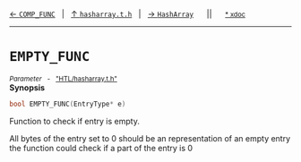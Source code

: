 [&#8592; `COMP_FUNC`](HTL--hasharray--comp_func.md)&nbsp;&nbsp;&nbsp;|&nbsp;&nbsp;&nbsp;[&#8593; `hasharray.t.h`](HTL--hasharray.md)&nbsp;&nbsp;&nbsp;|&nbsp;&nbsp;&nbsp;[&#8594; `HashArray`](HTL--hasharray--hasharray.md)&nbsp;&nbsp;&nbsp;&nbsp;&nbsp;&nbsp;||&nbsp;&nbsp;&nbsp;&nbsp;&nbsp;&nbsp;<small>[\* xdoc](../xdoc/HTL/hasharray.xmd#L23)</small>
***

# `EMPTY_FUNC`
<small>*Parameter* &nbsp; - &nbsp; ["HTL/hasharray.t.h"](../include/HTL/hasharray.t.h)</small>  
**Synopsis**

```cpp
bool EMPTY_FUNC(EntryType* e)
```


Function to check if entry is empty.

All bytes of the entry set to 0 should be an representation of an empty entry
the function could check if a part of the entry is 0


